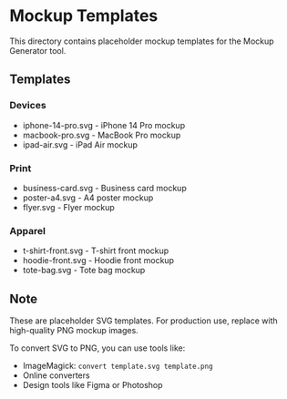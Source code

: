 # Mockup Templates

This directory contains placeholder mockup templates for the Mockup Generator tool.

## Templates

### Devices
- iphone-14-pro.svg - iPhone 14 Pro mockup
- macbook-pro.svg - MacBook Pro mockup
- ipad-air.svg - iPad Air mockup

### Print
- business-card.svg - Business card mockup
- poster-a4.svg - A4 poster mockup
- flyer.svg - Flyer mockup

### Apparel
- t-shirt-front.svg - T-shirt front mockup
- hoodie-front.svg - Hoodie front mockup
- tote-bag.svg - Tote bag mockup

## Note

These are placeholder SVG templates. For production use, replace with high-quality PNG mockup images.

To convert SVG to PNG, you can use tools like:
- ImageMagick: `convert template.svg template.png`
- Online converters
- Design tools like Figma or Photoshop
